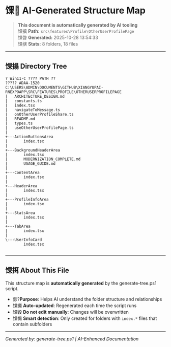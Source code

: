 ﻿# 馃 AI-Generated Structure Map

> **This document is automatically generated by AI tooling**  
> 馃搷 **Path:** `src\features\Profile\OtherUserProfilePage`  
> 馃晵 **Generated:** 2025-10-28 13:54:33  
> 馃搳 **Stats:** 8 folders, 18 files

---

## 馃搨 Directory Tree

```
? Win11-C ???? PATH ??
????? ADAA-1520
C:\USERS\ADMIN\DOCUMENTS\GITHUB\XIANGYUPAI-RNEXPOAPP\SRC\FEATURES\PROFILE\OTHERUSERPROFILEPAGE
|   ARCHITECTURE_DESIGN.md
|   constants.ts
|   index.tsx
|   navigateToMessage.ts
|   onOtherUserProfileShare.ts
|   README.md
|   types.ts
|   useOtherUserProfilePage.ts
|   
+---ActionButtonsArea
|       index.tsx
|       
+---BackgroundHeaderArea
|       index.tsx
|       MODERNIZATION_COMPLETE.md
|       USAGE_GUIDE.md
|       
+---ContentArea
|       index.tsx
|       
+---HeaderArea
|       index.tsx
|       
+---ProfileInfoArea
|       index.tsx
|       
+---StatsArea
|       index.tsx
|       
+---TabArea
|       index.tsx
|       
\---UserInfoCard
        index.tsx
        

```

---

## 馃挕 About This File

This structure map is **automatically generated** by the generate-tree.ps1 script.

- 鉁?**Purpose**: Helps AI understand the folder structure and relationships
- 馃攧 **Auto-updated**: Regenerated each time the script runs
- 馃毇 **Do not edit manually**: Changes will be overwritten
- 馃幆 **Smart detection**: Only created for folders with `index.*` files that contain subfolders

---

*Generated by: generate-tree.ps1 | AI-Enhanced Documentation*
